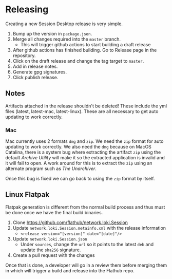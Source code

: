 # Releasing

Creating a new Session Desktop release is very simple.

1.  Bump up the version in `package.json`.
2.  Merge all changes required into the `master` branch.
    - This will trigger github actions to start building a draft release
3.  After github actions has finished building. Go to Release page in the repository.
4.  Click on the draft release and change the tag target to `master`.
5.  Add in release notes.
6.  Generate gpg signatures.
7.  Click publish release.

## Notes

Artifacts attached in the release shouldn't be deleted! These include the yml files (latest, latest-mac, latest-linux). These are all necessary to get auto updating to work correctly.

### Mac

Mac currently uses 2 formats `dmg` and `zip`.
We need the `zip` format for auto updating to work correctly.
We also need the `dmg` because on MacOS Catalina, there is a system bug where extracting the artifact `zip` using the default _Archive Utility_ will make it so the extracted application is invalid and it will fail to open. A work around for this is to extract the `zip` using an alternate program such as _The Unarchiver_.

Once this bug is fixed we can go back to using the `zip` format by itself.

## Linux Flatpak

Flatpak generation is different from the normal build process and thus must be done once we have the final build binaries.

1. Clone https://github.com/flathub/network.loki.Session
2. Update `network.loki.Session.metainfo.xml` with the release information
   - `<release version="[version]" date="[date]"/>`
3. Update `network.loki.Session.json`
   - Under `sources`, change the `url` so it points to the latest `deb` and update the `sha256` signature.
4. Create a pull request with the changes

Once that is done, a developer will go in a review them before merging them in which will trigger a build and release into the Flathub repo.
